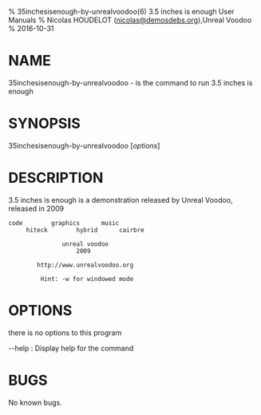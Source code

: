 % 35inchesisenough-by-unrealvoodoo(6) 3.5 inches is enough User Manuals
% Nicolas HOUDELOT (nicolas@demosdebs.org),Unreal Voodoo
% 2016-10-31

# NAME
35inchesisenough-by-unrealvoodoo - is the command to run 3.5 inches is enough 

# SYNOPSIS
35inchesisenough-by-unrealvoodoo [*options*]

# DESCRIPTION
3.5 inches is enough  is a demonstration released by Unreal Voodoo, 
released in 2009

    code        graphics      music
         hiteck        hybrid      cairbre

                   unreal voodoo
                       2009

            http://www.unrealvoodoo.org

             Hint: -w for windowed mode

# OPTIONS
there is no options to this program

\--help
:   Display help for the command

# BUGS
No known bugs.
